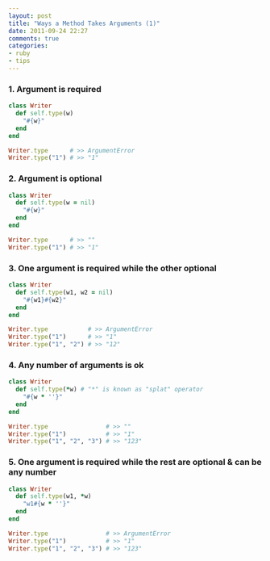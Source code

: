 ```yaml
---
layout: post
title: "Ways a Method Takes Arguments (1)"
date: 2011-09-24 22:27
comments: true
categories: 
- ruby
- tips
---
```


### 1. Argument is required

``` ruby
class Writer
  def self.type(w)
    "#{w}"
  end
end

Writer.type      # >> ArgumentError
Writer.type("1") # >> "1"
```

### 2. Argument is optional

``` ruby
class Writer
  def self.type(w = nil)
    "#{w}"
  end
end

Writer.type      # >> ""
Writer.type("1") # >> "1"
```

### 3. One argument is required while the other optional

``` ruby
class Writer
  def self.type(w1, w2 = nil)
    "#{w1}#{w2}"
  end
end

Writer.type           # >> ArgumentError
Writer.type("1")      # >> "1"
Writer.type("1", "2") # >> "12"
```

### 4. Any number of arguments is ok

``` ruby
class Writer
  def self.type(*w) # "*" is known as "splat" operator
    "#{w * ''}"
  end
end

Writer.type                # >> ""
Writer.type("1")           # >> "1"
Writer.type("1", "2", "3") # >> "123"
```

### 5. One argument is required while the rest are optional & can be any number

``` ruby
class Writer
  def self.type(w1, *w)
    "w1#{w * ''}"
  end
end

Writer.type                # >> ArgumentError
Writer.type("1")           # >> "1"
Writer.type("1", "2", "3") # >> "123"
```

